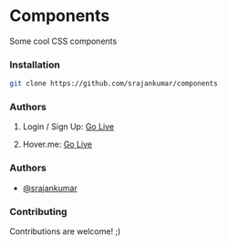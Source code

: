 # Components

Some cool CSS components

### Installation

```bash
git clone https://github.com/srajankumar/components
```

### Authors

1. Login / Sign Up: <a href="https://login-signup-h3lubrdec-srajankumar.vercel.app/" target="_blank">Go Live</a>

2. Hover.me: <a href="https://hover-2g4kvdtuf-srajankumar.vercel.app/" target="_blank">Go Live</a>

### Authors

- [@srajankumar](https://github.com/srajankumar)

### Contributing

Contributions are welcome! ;)
